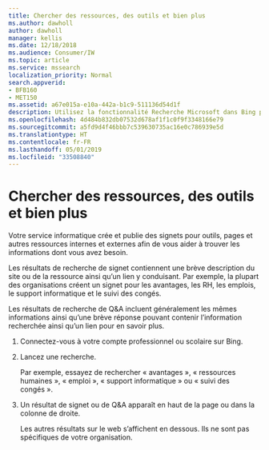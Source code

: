 ```yaml
---
title: Chercher des ressources, des outils et bien plus
ms.author: dawholl
author: dawholl
manager: kellis
ms.date: 12/18/2018
ms.audience: Consumer/IW
ms.topic: article
ms.service: mssearch
localization_priority: Normal
search.appverid:
- BFB160
- MET150
ms.assetid: a67e015a-e10a-442a-b1c9-511136d54d1f
description: Utilisez la fonctionnalité Recherche Microsoft dans Bing pour trouver des sites intranet, des ressources, des outils et des liens vers des informations internes
ms.openlocfilehash: 4d484b832db07532d678af1f1c0f9f3348166e79
ms.sourcegitcommit: a5fd9d4f46bbb7c539630735ac16e0c786939e5d
ms.translationtype: HT
ms.contentlocale: fr-FR
ms.lasthandoff: 05/01/2019
ms.locfileid: "33508840"
---
```

# <a name="find-resources-tools-and-more"></a>Chercher des ressources, des outils et bien plus

Votre service informatique crée et publie des signets pour outils, pages et autres ressources internes et externes afin de vous aider à trouver les informations dont vous avez besoin.
  
Les résultats de recherche de signet contiennent une brève description du site ou de la ressource ainsi qu’un lien y conduisant. Par exemple, la plupart des organisations créent un signet pour les avantages, les RH, les emplois, le support informatique et le suivi des congés.
  
Les résultats de recherche de Q&A incluent généralement les mêmes informations ainsi qu’une brève réponse pouvant contenir l’information recherchée ainsi qu’un lien pour en savoir plus.
  
1. Connectez-vous à votre compte professionnel ou scolaire sur Bing. 
    
2. Lancez une recherche.
    
    Par exemple, essayez de rechercher « avantages », « ressources humaines », « emploi », « support informatique » ou « suivi des congés ».
    
3. Un résultat de signet ou de Q&A apparaît en haut de la page ou dans la colonne de droite.
    
    Les autres résultats sur le web s’affichent en dessous. Ils ne sont pas spécifiques de votre organisation.

  

